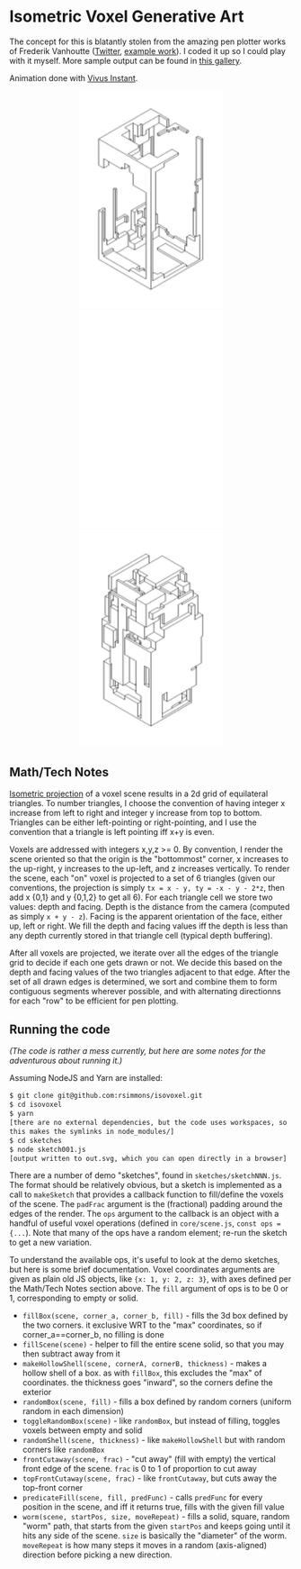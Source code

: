 # Isometric Voxel Generative Art

The concept for this is blatantly stolen from the amazing pen plotter works of Frederik Vanhoutte
 ([Twitter](https://mobile.twitter.com/wblut/), [example work](https://mobile.twitter.com/wblut/status/1033365066391998464)). I coded it up so I could play with it myself. More sample output can be found in [this gallery](docs/gallery.md).

Animation done with [Vivus Instant](https://maxwellito.github.io/vivus-instant/).

<p align="center">
  <img width="256" src="docs/sample1.svg">
  <img width="256" src="docs/sample3_animated.svg">
  <img width="256" src="docs/sample2.svg">
</p>

## Math/Tech Notes

[Isometric projection](https://en.wikipedia.org/wiki/Isometric_projection) of a voxel scene results in a 2d grid of equilateral triangles. To number triangles, I choose the convention of having integer x increase from left to right and integer y increase from top to bottom. Triangles can be either left-pointing or right-pointing, and I use the convention that a triangle is left pointing iff x+y is even.

Voxels are addressed with integers x,y,z >= 0. By convention, I render the scene oriented so that the origin is the "bottommost" corner, x increases to the up-right, y increases to the up-left, and z increases vertically. To render the scene, each "on" voxel is projected to a set of 6 triangles (given our conventions, the projection is simply `tx = x - y, ty = -x - y - 2*z`, then add x {0,1} and y {0,1,2} to get all 6). For each triangle cell we store two values: depth and facing. Depth is the distance from the camera (computed as simply `x + y - z`). Facing is the apparent orientation of the face, either up, left or right. We fill the depth and facing values iff the depth is less than any depth currently stored in that triangle cell (typical depth buffering).

After all voxels are projected, we iterate over all the edges of the triangle grid to decide if each one gets drawn or not. We decide this based on the depth and facing values of the two triangles adjacent to that edge. After the set of all drawn edges is determined, we sort and combine them to form contiguous segments wherever possible, and with alternating directionns for each "row" to be efficient for pen plotting.

## Running the code

*(The code is rather a mess currently, but here are some notes for the adventurous about running it.)*

Assuming NodeJS and Yarn are installed:

```
$ git clone git@github.com:rsimmons/isovoxel.git
$ cd isovoxel
$ yarn
[there are no external dependencies, but the code uses workspaces, so this makes the symlinks in node_modules/]
$ cd sketches
$ node sketch001.js
[output written to out.svg, which you can open directly in a browser]
```

There are a number of demo "sketches", found in `sketches/sketchNNN.js`. The format should be relatively obvious, but a sketch is implemented as a call to `makeSketch` that provides a callback function to fill/define the voxels of the scene. The `padFrac` argument is the (fractional) padding around the edges of the render. The `ops` argument to the callback is an object with a handful of useful voxel operations (defined in `core/scene.js`, `const ops = {...`). Note that many of the ops have a random element; re-run the sketch to get a new variation.

To understand the available ops, it's useful to look at the demo sketches, but here is some brief documentation. Voxel coordinates arguments are given as plain old JS objects, like `{x: 1, y: 2, z: 3}`, with axes defined per the Math/Tech Notes section above. The `fill` argument of ops is to be 0 or 1, corresponding to empty or solid.

* `fillBox(scene, corner_a, corner_b, fill)` - fills the 3d box defined by the two corners. it exclusive WRT to the "max" coordinates, so if corner_a==corner_b, no filling is done
* `fillScene(scene)` - helper to fill the entire scene solid, so that you may then subtract away from it
* `makeHollowShell(scene, cornerA, cornerB, thickness)` - makes a hollow shell of a box. as with `fillBox`, this excludes the "max" of coordinates. the thickness goes "inward", so the corners define the exterior
* `randomBox(scene, fill)` - fills a box defined by random corners (uniform random in each dimension)
* `toggleRandomBox(scene)` - like `randomBox`, but instead of filling, toggles voxels between empty and solid
* `randomShell(scene, thickness)` - like `makeHollowShell` but with random corners like `randomBox`
* `frontCutaway(scene, frac)` - "cut away" (fill with empty) the vertical front edge of the scene. `frac` is 0 to 1 of proportion to cut away
* `topFrontCutaway(scene, frac)` - like `frontCutaway`, but cuts away the top-front corner
* `predicateFill(scene, fill, predFunc)` - calls `predFunc` for every position in the scene, and iff it returns true, fills with the given fill value
* `worm(scene, startPos, size, moveRepeat)` - fills a solid, square, random "worm" path, that starts from the given `startPos` and keeps going until it hits any side of the scene. `size` is basically the "diameter" of the worm. `moveRepeat` is how many steps it moves in a random (axis-aligned) direction before picking a new direction.


